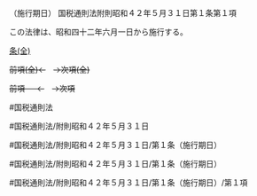 （施行期日）
国税通則法附則昭和４２年５月３１日第１条第１項

この法律は、昭和四十二年六月一日から施行する。

[条(全)](国税通則法＿＿＿＿附則昭和４２年５月３１日第１条_.md)

~~前項(全)←~~　~~→次項(全)~~

~~前項 　 ←~~　~~→次項~~



#国税通則法

#国税通則法/附則昭和４２年５月３１日

#国税通則法/附則昭和４２年５月３１日/第１条（施行期日）

#国税通則法/附則昭和４２年５月３１日/第１条（施行期日）

#国税通則法/附則昭和４２年５月３１日/第１条（施行期日）/第１項


